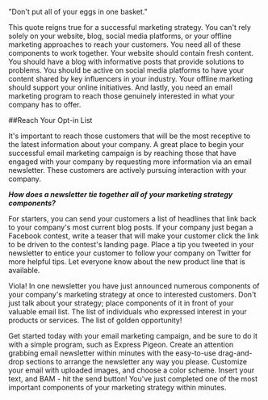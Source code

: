 
"Don&apos;t put all of your eggs in one basket."

This quote reigns true for a successful marketing strategy. You can&apos;t
rely solely on your website, blog, social media platforms, or your
offline marketing approaches to reach your customers. You need all of
these components to work together. Your website should contain fresh
content. You should have a blog with informative posts that provide
solutions to problems. You should be active on social media platforms to
have your content shared by key influencers in your industry. Your
offline marketing should support your online initiatives. And lastly,
you need an email marketing program to reach those genuinely interested
in what your company has to offer.

##Reach Your Opt-in List


It&apos;s important to reach those customers that will be the most receptive
to the latest information about your company. A great place to begin
your successful email marketing campaign is by reaching those that have
engaged with your company by requesting more information via an email
newsletter. These customers are actively pursuing interaction with your
company.

***How does a newsletter tie together all of your marketing strategy
components?***

For starters, you can send your customers a list of headlines that link
back to your company&apos;s most current blog posts. If your company just
began a Facebook contest, write a teaser that will make your customer
click the link to be driven to the contest&apos;s landing page. Place a tip
you tweeted in your newsletter to entice your customer to follow your
company on Twitter for more helpful tips. Let everyone know about the
new product line that is available.

Viola! In one newsletter you have just announced numerous components of
your company&apos;s marketing strategy at once to interested customers. Don&apos;t
just talk about your strategy; place components of it in front of your
valuable email list. The list of individuals who expressed interest in
your products or services. The list of golden opportunity!

Get started today with your email marketing campaign, and be sure to do
it with a simple program, such as Express Pigeon. Create an attention
grabbing email newsletter within minutes with the easy-to-use
drag-and-drop sections to arrange the newsletter any way you please.
Customize your email with uploaded images, and choose a color scheme.
Insert your text, and BAM - hit the send button! You&apos;ve just completed
one of the most important components of your marketing strategy within
minutes.
